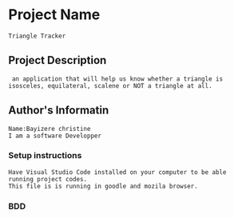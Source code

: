 # Project Name
~~~
Triangle Tracker
~~~
## Project Description
~~~
 an application that will help us know whether a triangle is isosceles, equilateral, scalene or NOT a triangle at all.
 ~~~
 ## Author's Informatin
 ~~~
 Name:Bayizere christine
 I am a software Developper
 ~~~
 ### Setup instructions 
 ~~~
 Have Visual Studio Code installed on your computer to be able
 running project codes.
 This file is is running in goodle and mozila browser.
 ~~~
 ### BDD
 ~~~
 
